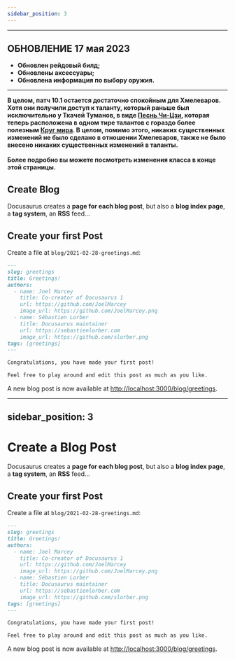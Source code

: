 ```yaml
---
sidebar_position: 3
---
```


---

## **ОБНОВЛЕНИЕ 17 мая 2023**

- **Обновлен рейдовый билд;**
- **Обновлены аксессуары;**
- **Обновлена информация по выбору оружия.**

---

**В целом, патч 10.1 остается достаточно спокойным для Хмелеваров. Хотя они получили доступ к таланту, который раньше был исключительно у Ткачей Туманов, в виде [Песнь Чи-Цзи](https://www.wowhead.com/ru/spell=198898), которая теперь расположена в одном тире талантов с гораздо более полезным [Круг мира](https://www.wowhead.com/ru/spell=116844). В целом, помимо этого, никаких существенных изменений не было сделано в отношении Хмелеваров, также не было внесено никаких существенных изменений в таланты.**\
\
**Более подробно вы можете посмотреть изменения класса в конце этой страницы.**

## Create Blog

Docusaurus creates a **page for each blog post**, but also a **blog index page**, a **tag system**, an **RSS** feed...

## Create your first Post

Create a file at `blog/2021-02-28-greetings.md`:

```md title="blog/2021-02-28-greetings.md"
---
slug: greetings
title: Greetings!
authors:
  - name: Joel Marcey
    title: Co-creator of Docusaurus 1
    url: https://github.com/JoelMarcey
    image_url: https://github.com/JoelMarcey.png
  - name: Sébastien Lorber
    title: Docusaurus maintainer
    url: https://sebastienlorber.com
    image_url: https://github.com/slorber.png
tags: [greetings]
---

Congratulations, you have made your first post!

Feel free to play around and edit this post as much as you like.
```

A new blog post is now available at <http://localhost:3000/blog/greetings>.

---

## sidebar_position: 3

# Create a Blog Post

Docusaurus creates a **page for each blog post**, but also a **blog index page**, a **tag system**, an **RSS** feed...

## Create your first Post

Create a file at `blog/2021-02-28-greetings.md`:

```md title="blog/2021-02-28-greetings.md"
---
slug: greetings
title: Greetings!
authors:
  - name: Joel Marcey
    title: Co-creator of Docusaurus 1
    url: https://github.com/JoelMarcey
    image_url: https://github.com/JoelMarcey.png
  - name: Sébastien Lorber
    title: Docusaurus maintainer
    url: https://sebastienlorber.com
    image_url: https://github.com/slorber.png
tags: [greetings]
---

Congratulations, you have made your first post!

Feel free to play around and edit this post as much as you like.
```

A new blog post is now available at <http://localhost:3000/blog/greetings>.